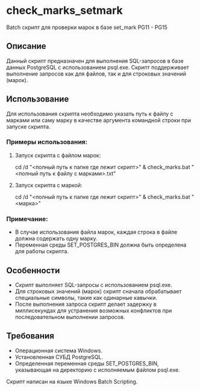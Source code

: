 # check_marks_setmark
Batch скрипт для проверки марок в базе set_mark PG11 - PG15

## Описание
Данный скрипт предназначен для выполнения SQL-запросов в базе данных PostgreSQL с использованием psql.exe. Скрипт поддерживает выполнение запросов как для файлов, так и для строковых значений (марок).

## Использование
Для использования скрипта необходимо указать путь к файлу с марками или саму марку в качестве аргумента командной строки при запуске скрипта.

### Примеры использования:
1. Запуск скрипта с файлом марок:
   
   cd /d "<полный путь к папке где лежит скрипт>" & check_marks.bat "<полный путь к файлу с марками>.txt"
   
2. Запуск скрипта с маркой:
   
   cd /d "<полный путь к папке где лежит скрипт>" & check_marks.bat "<марка>"
   

### Примечание:
- В случае использования файла марок, каждая строка в файле должна содержать одну марку.
- Переменная среды SET_POSTGRES_BIN должна быть определена для работы скрипта.

## Особенности
- Скрипт выполняет SQL-запросы с использованием psql.exe.
- Для строковых значений (марок) скрипт сначала обрабатывает специальные символы, такие как одинарные кавычки.
- После выполнения запроса скрипт делает задержку в миллисекундах для устранения возможных конфликтов при последовательном выполнении запросов.

## Требования
- Операционная система Windows.
- Установленная СУБД PostgreSQL.
- Определенная переменная среды SET_POSTGRES_BIN, указывающая на директорию с исполняемым файлом psql.exe.

Скрипт написан на языке Windows Batch Scripting.
